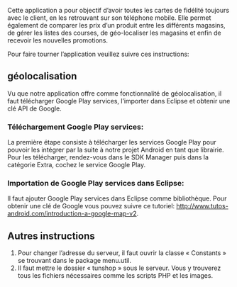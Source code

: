 Cette application a pour objectif d’avoir toutes les cartes de fidélité toujours avec le client, en les retrouvant sur son téléphone mobile. Elle permet également de comparer les prix d’un produit entre les différents magasins, de gérer les listes des courses, de géo-localiser les magasins et enfin de recevoir les nouvelles promotions.

Pour faire tourner l’application veuillez suivre ces instructions:
## géolocalisation
Vu que notre application offre comme fonctionnalité de  géolocalisation, il faut télécharger Google Play services, l’importer dans Eclipse et obtenir une clé API de Google.
### Téléchargement Google Play services:
La première étape consiste à télécharger les services Google Play pour pouvoir les intégrer par la suite à notre projet Android en tant que librairie.
Pour les télécharger, rendez-vous dans le SDK Manager puis dans la catégorie Extra, cochez le service Google Play.

### Importation de Google Play services dans Eclipse:
Il faut ajouter Google Play services dans Eclipse comme bibliothèque. Pour obtenir une clé de Google vous pouvez suivre ce tutoriel: http://www.tutos-android.com/introduction-a-google-map-v2.

## Autres instructions
1. Pour changer l’adresse du serveur, il faut ouvrir la classe « Constants » se trouvant dans le package menu.util.
2. Il faut mettre le dossier « tunshop » sous le serveur. Vous y trouverez tous les fichiers nécessaires comme les scripts PHP  et les images.
